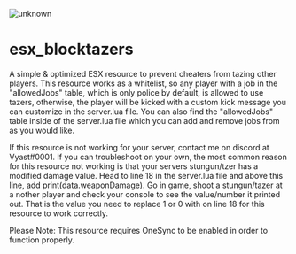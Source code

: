 ![unknown](https://user-images.githubusercontent.com/67253117/110873237-87c91000-828e-11eb-9a5b-7c28879a5d5a.png)
# esx_blocktazers
A simple &amp; optimized ESX resource to prevent cheaters from tazing other players. This resource works as a whitelist, so any player with a job in the "allowedJobs" table, which is only police by default, is allowed to use tazers, otherwise, the player will be kicked with a custom kick message you can customize in the server.lua file. You can also find the "allowedJobs" table inside of the server.lua file which you can add and remove jobs from as you would like.

If this resource is not working for your server, contact me on discord at Vyast#0001. If you can troubleshoot on your own, the most common reason for this resource not working is that your servers stungun/tzer has a modified damage value. Head to line 18 in the server.lua file and above this line, add print(data.weaponDamage). Go in game, shoot a stungun/tazer at a nother player and check your console to see the value/number it printed out. That is the value you need to replace 1 or 0 with on line 18 for this resource to work correctly.

Please Note: This resource requires OneSync to be enabled in order to function properly.
